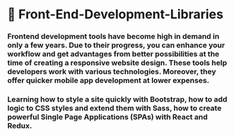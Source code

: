# 📖 Front-End-Development-Libraries
### Frontend development tools have become high in demand in only a few years. Due to their progress, you can enhance your workflow and get advantages from better possibilities at the time of creating a responsive website design. These tools help developers work with various technologies. Moreover, they offer quicker mobile app development at lower expenses.
### Learning how to style a site quickly with Bootstrap, how to add logic to CSS styles and extend them with Sass, how to create powerful Single Page Applications (SPAs) with React and Redux.
